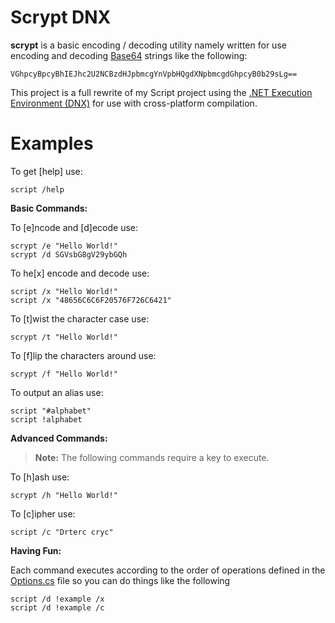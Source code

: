 # Scrypt DNX

**scrypt** is a basic encoding / decoding utility namely written for use encoding and decoding [Base64](https://en.wikipedia.org/wiki/Base64) strings like the following:

```
VGhpcyBpcyBhIEJhc2U2NCBzdHJpbmcgYnVpbHQgdXNpbmcgdGhpcyB0b29sLg==
```

This project is a full rewrite of my Script project using the [.NET Execution Environment (DNX)](http://bit.ly/1ZgvoeL) for use with cross-platform compilation.

# Examples

To get [help] use:
```
script /help
```

**Basic Commands:**

To [e]ncode and [d]ecode use:
```
scrypt /e "Hello World!"
scrypt /d SGVsbG8gV29ybGQh
```

To he[x] encode and decode use:
```
script /x "Hello World!"
script /x "48656C6C6F20576F726C6421"
```

To [t]wist the character case use:
```
scrypt /t "Hello World!"
```
To [f]lip the characters around use:
```
scrypt /f "Hello World!"
```

To output an alias use:
```
script "#alphabet"
script !alphabet
```

**Advanced Commands:**

> **Note:** The following commands require a key to execute.

To [h]ash use:
```
scrypt /h "Hello World!"
```

To [c]ipher use:
```
script /c "Drterc cryc"
```

**Having Fun:**

Each command executes according to the order of operations defined in the [Options.cs](https://github.com/d1srupt0r/scryptdnx/blob/master/src/CommandLine/Options.cs) file so you can do things like the following

```
script /d !example /x
script /d !example /c
```